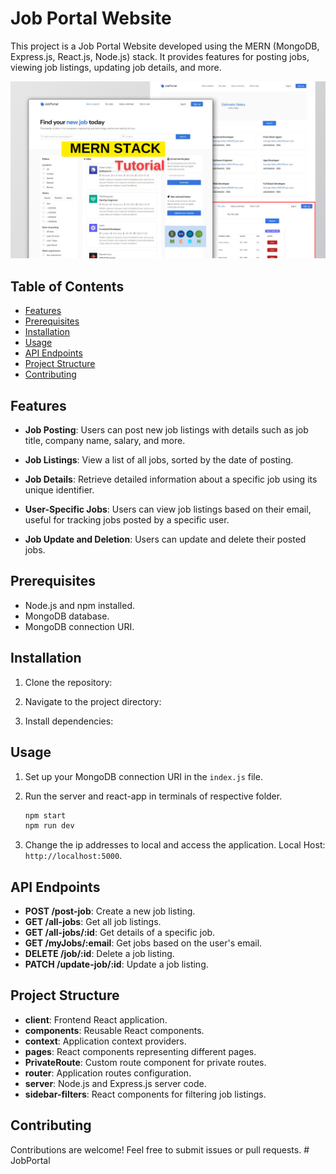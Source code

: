# Job Portal Website

This project is a Job Portal Website developed using the MERN (MongoDB, Express.js, React.js, Node.js) stack. It provides features for posting jobs, viewing job listings, updating job details, and more.

![mern-job-portal-website](/job-portal-client/src//assets/MERN%20STACK.png)

## Table of Contents

- [Features](#features)
- [Prerequisites](#prerequisites)
- [Installation](#installation)
- [Usage](#usage)
- [API Endpoints](#api-endpoints)
- [Project Structure](#project-structure)
- [Contributing](#contributing)

## Features

- **Job Posting**: Users can post new job listings with details such as job title, company name, salary, and more.

- **Job Listings**: View a list of all jobs, sorted by the date of posting.

- **Job Details**: Retrieve detailed information about a specific job using its unique identifier.

- **User-Specific Jobs**: Users can view job listings based on their email, useful for tracking jobs posted by a specific user.

- **Job Update and Deletion**: Users can update and delete their posted jobs.

## Prerequisites

- Node.js and npm installed.
- MongoDB database.
- MongoDB connection URI.

## Installation

1. Clone the repository:

2. Navigate to the project directory:

3. Install dependencies:

## Usage

1. Set up your MongoDB connection URI in the `index.js` file.

2. Run the server and react-app in terminals of respective folder.

   ```bash
   npm start
   npm run dev
   ```

3. Change the ip addresses to local and access the application. Local Host: `http://localhost:5000`.

## API Endpoints

- **POST /post-job**: Create a new job listing.
- **GET /all-jobs**: Get all job listings.
- **GET /all-jobs/:id**: Get details of a specific job.
- **GET /myJobs/:email**: Get jobs based on the user's email.
- **DELETE /job/:id**: Delete a job listing.
- **PATCH /update-job/:id**: Update a job listing.

## Project Structure

- **client**: Frontend React application.
- **components**: Reusable React components.
- **context**: Application context providers.
- **pages**: React components representing different pages.
- **PrivateRoute**: Custom route component for private routes.
- **router**: Application routes configuration.
- **server**: Node.js and Express.js server code.
- **sidebar-filters**: React components for filtering job listings.

## Contributing

Contributions are welcome! Feel free to submit issues or pull requests.
#   J o b P o r t a l 
 
 
